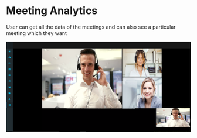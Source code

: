 # Meeting Analytics

User can get all the data of the meetings and can also see a particular meeting which they want

![](../.gitbook/assets/image%20%2849%29.png)

